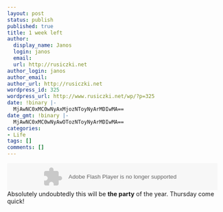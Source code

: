 ```yaml
---
layout: post
status: publish
published: true
title: 1 week left
author:
  display_name: Janos
  login: janos
  email: 
  url: http://rusiczki.net
author_login: janos
author_email: 
author_url: http://rusiczki.net
wordpress_id: 325
wordpress_url: http://www.rusiczki.net/wp/?p=325
date: !binary |-
  MjAwNC0xMC0wNyAxMjozNToyNyArMDIwMA==
date_gmt: !binary |-
  MjAwNC0xMC0wNyAwOTozNToyNyArMDIwMA==
categories:
- Life
tags: []
comments: []
---
```

<p><object classid="clsid:d27cdb6e-ae6d-11cf-96b8-444553540000" codebase="http://fpdownload.macromedia.com/pub/shockwave/cabs/flash/swflash.cab#version=7,0,0,0" width="468" height="60" id="tm04base_banner" align="middle"><param name="allowScriptAccess" value="sameDomain" /><param name="movie" value="http://www.rusiczki.net/blog/blogstuff/tm04base.swf" /><param name="quality" value="high" /><param name="bgcolor" value="#ffffff" /><embed src="http://www.rusiczki.net/blog/blogstuff/tm04base.swf" quality="high" bgcolor="#ffffff" width="490" height="63" name="ticker" align="middle" allowScriptAccess="sameDomain" type="application/x-shockwave-flash" pluginspage="http://www.macromedia.com/go/getflashplayer" /></object><br />
Absolutely undoubtedly this will be <b>the party</b> of the year. Thursday come quick!</p>
